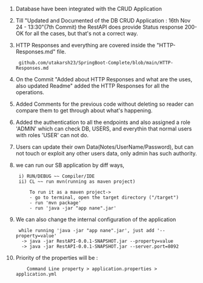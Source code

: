 1. Database have been integrated with the CRUD Application

2. Till "Updated and Documented of the DB CRUD Application : 16th Nov 24 - 13:30"(7th Commit) 
the RestAPI does provide Status response 200-OK for all the cases, but that's not a correct way. 

3. HTTP Responses and everything are covered inside the "HTTP-Responses.md" file.

        github.com/utakarsh23/SpringBoot-Complete/blob/main/HTTP-Responses.md
        
4. On the Commit "Added about HTTP Responses and what are the uses, also updated Readme"
    added the HTTP Responses for all the operations. 
5. Added Comments for the previous code without deleting so reader can compare them to get through about what's happening.

6. Added the authentication to all the endpoints and also assigned a role 'ADMIN' which can check DB, USERS, and everythin that normal users with roles 'USER' can not do.

7. Users can update their own Data(Notes/UserName/Password), but can not touch or exploit any other users data, only admin has such authority.

8. we can run our SB application by diff ways, 

        i) RUN/DEBUG ~~ Compiler/IDE
        ii) CL ~~ run mvn(running as maven project)

            To run it as a maven project->
            - go to terminal, open the target directory ("/target")
            - run 'mvn package' 
            - run 'java -jar "app nane".jar'

9. We can also change the internal configuration of the application

        while running 'java -jar "app nane".jar', just add '--property=value'
         -> java -jar RestAPI-0.0.1-SNAPSHOT.jar --property=value 
         -> java -jar RestAPI-0.0.1-SNAPSHOT.jar --server.port=8092 

10. Priority of the properties will be :

            Command Line property > application.properties > application.yml

